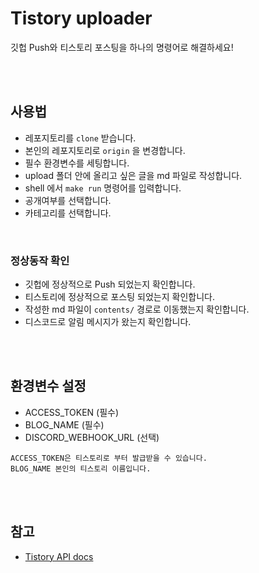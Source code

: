 # Tistory uploader

깃헙 Push와 티스토리 포스팅을 하나의 명령어로 해결하세요! <br>

<br><br>

## 사용법
- 레포지토리를 `clone` 받습니다.
- 본인의 레포지토리로 `origin` 을 변경합니다.
- 필수 환경변수를 세팅합니다.
- upload 폴더 안에 올리고 싶은 글을 md 파일로 작성합니다.
- shell 에서 `make run` 명령어를 입력합니다.
- 공개여부를 선택합니다.
- 카테고리를 선택합니다.

<br>

### 정상동작 확인

- 깃헙에 정상적으로 Push 되었는지 확인합니다.
- 티스토리에 정상적으로 포스팅 되었는지 확인합니다.
- 작성한 md 파일이 `contents/` 경로로 이동했는지 확인합니다.
- 디스코드로 알림 메시지가 왔는지 확인합니다.


<br><br>

## 환경변수 설정

- ACCESS_TOKEN (필수) 
- BLOG_NAME (필수) 
- DISCORD_WEBHOOK_URL (선택)

```
ACCESS_TOKEN은 티스토리로 부터 발급받을 수 있습니다.
BLOG_NAME 본인의 티스토리 이름입니다.
```


<br><br>

## 참고
- [Tistory API docs](https://tistory.github.io/document-tistory-apis/)
